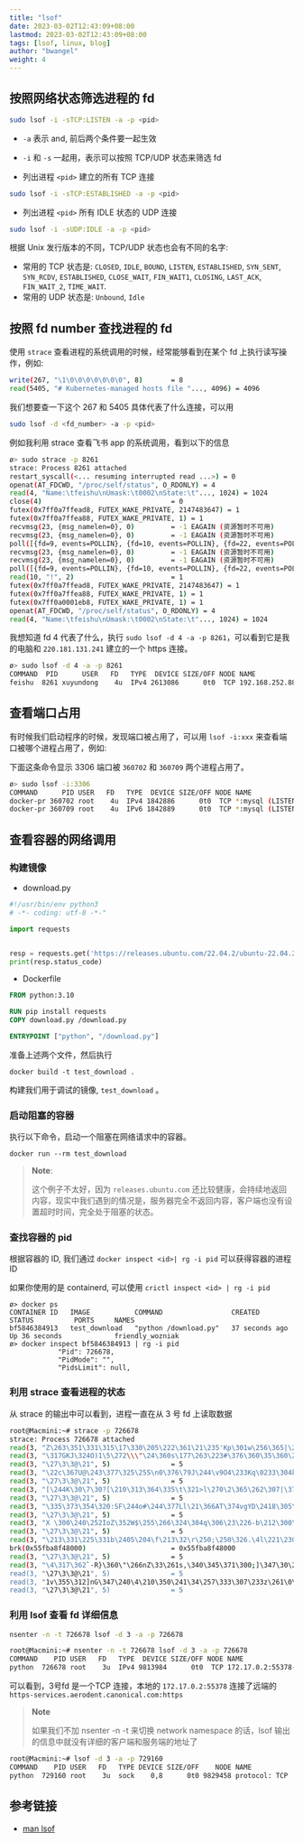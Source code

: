 ```yaml
---
title: "lsof"
date: 2023-03-02T12:43:09+08:00
lastmod: 2023-03-02T12:43:09+08:00
tags: [lsof, linux, blog]
author: "bwangel"
weight: 4
---
```


## 按照网络状态筛选进程的 fd

```bash
sudo lsof -i -sTCP:LISTEN -a -p <pid>
```

- `-a` 表示 and, 前后两个条件要一起生效
- `-i` 和 `-s` 一起用，表示可以按照 TCP/UDP 状态来筛选 fd

- 列出进程 `<pid>` 建立的所有 TCP 连接

```bash
sudo lsof -i -sTCP:ESTABLISHED -a -p <pid>
```

- 列出进程 `<pid>` 所有 IDLE 状态的 UDP 连接

```bash
sudo lsof -i -sUDP:IDLE -a -p <pid>
```

根据 Unix 发行版本的不同，TCP/UDP 状态也会有不同的名字:

- 常用的 TCP 状态是: `CLOSED`, `IDLE`, `BOUND`, `LISTEN`, `ESTABLISHED`, `SYN_SENT`, `SYN_RCDV`, `ESTABLISHED`, `CLOSE_WAIT`, `FIN_WAIT1`, `CLOSING`, `LAST_ACK`, `FIN_WAIT_2`, `TIME_WAIT`.
- 常用的 UDP 状态是: `Unbound`, `Idle`

## 按照 fd number 查找进程的 fd

使用 `strace` 查看进程的系统调用的时候，经常能够看到在某个 fd 上执行读写操作，例如:

```bash
write(267, "\1\0\0\0\0\0\0\0", 8)       = 8
read(5405, "# Kubernetes-managed hosts file "..., 4096) = 4096
```

我们想要查一下这个 267 和 5405 具体代表了什么连接，可以用

```bash
sudo lsof -d <fd_number> -a -p <pid>
```

例如我利用 strace 查看飞书 app 的系统调用，看到以下的信息

```bash
ø> sudo strace -p 8261
strace: Process 8261 attached
restart_syscall(<... resuming interrupted read ...>) = 0
openat(AT_FDCWD, "/proc/self/status", O_RDONLY) = 4
read(4, "Name:\tfeishu\nUmask:\t0002\nState:\t"..., 1024) = 1024
close(4)                                = 0
futex(0x7ff0a7ffead8, FUTEX_WAKE_PRIVATE, 2147483647) = 1
futex(0x7ff0a7ffea88, FUTEX_WAKE_PRIVATE, 1) = 1
recvmsg(23, {msg_namelen=0}, 0)         = -1 EAGAIN (资源暂时不可用)
recvmsg(23, {msg_namelen=0}, 0)         = -1 EAGAIN (资源暂时不可用)
poll([{fd=9, events=POLLIN}, {fd=10, events=POLLIN}, {fd=22, events=POLLIN}, {fd=23, events=POLLIN}, {fd=67, events=POLLIN}], 5, 0) = 0 (Timeout)
recvmsg(23, {msg_namelen=0}, 0)         = -1 EAGAIN (资源暂时不可用)
recvmsg(23, {msg_namelen=0}, 0)         = -1 EAGAIN (资源暂时不可用)
poll([{fd=9, events=POLLIN}, {fd=10, events=POLLIN}, {fd=22, events=POLLIN}, {fd=23, events=POLLIN}, {fd=67, events=POLLIN}], 5, 200) = 1 ([{fd=10, revents=POLLIN}])
read(10, "!", 2)                        = 1
futex(0x7ff0a7ffead8, FUTEX_WAKE_PRIVATE, 2147483647) = 1
futex(0x7ff0a7ffea88, FUTEX_WAKE_PRIVATE, 1) = 1
futex(0x7ff0a0001eb8, FUTEX_WAKE_PRIVATE, 1) = 1
openat(AT_FDCWD, "/proc/self/status", O_RDONLY) = 4
read(4, "Name:\tfeishu\nUmask:\t0002\nState:\t"..., 1024) = 1024
```

我想知道 fd 4 代表了什么，执行 `sudo lsof -d 4 -a -p 8261`，可以看到它是我的电脑和 `220.181.131.241` 建立的一个 https 连接。

```bash
ø> sudo lsof -d 4 -a -p 8261
COMMAND  PID      USER   FD   TYPE  DEVICE SIZE/OFF NODE NAME
feishu  8261 xuyundong    4u  IPv4 2613086      0t0  TCP 192.168.252.88:35810->220.181.131.241:https (ESTABLISHED)
```

## 查看端口占用

有时候我们启动程序的时候，发现端口被占用了，可以用 `lsof -i:xxx` 来查看端口被哪个进程占用了，例如:

下面这条命令显示 3306 端口被 `360702` 和 `360709` 两个进程占用了。

```bash
ø> sudo lsof -i:3306
COMMAND      PID USER   FD   TYPE  DEVICE SIZE/OFF NODE NAME
docker-pr 360702 root    4u  IPv4 1842886      0t0  TCP *:mysql (LISTEN)
docker-pr 360709 root    4u  IPv6 1842889      0t0  TCP *:mysql (LISTEN)
```

## 查看容器的网络调用

### 构建镜像

- download.py

```py
#!/usr/bin/env python3
# -*- coding: utf-8 -*-"

import requests


resp = requests.get('https://releases.ubuntu.com/22.04.2/ubuntu-22.04.2-desktop-amd64.iso?_ga=2.131295240.668169970.1684741981-917190618.1681460407')
print(resp.status_code)
```

- Dockerfile

```dockerfile
FROM python:3.10

RUN pip install requests
COPY download.py /download.py

ENTRYPOINT ["python", "/download.py"]
```

准备上述两个文件，然后执行

```
docker build -t test_download .
```

构建我们用于调试的镜像, `test_download` 。

### 启动阻塞的容器

执行以下命令，启动一个阻塞在网络请求中的容器。

```
docker run --rm test_download
```

> __Note__:
>
> 这个例子不太好，因为 `releases.ubuntu.com` 还比较健康，会持续地返回内容，现实中我们遇到的情况是，服务器完全不返回内容，客户端也没有设置超时时间，完全处于阻塞的状态。

### 查找容器的 pid

根据容器的 ID, 我们通过 `docker inspect <id>| rg -i pid` 可以获得容器的进程 ID

如果你使用的是 containerd, 可以使用 `crictl inspect <id> | rg -i pid`

```
ø> docker ps
CONTAINER ID   IMAGE           COMMAND                 CREATED          STATUS          PORTS     NAMES
bf5846384913   test_download   "python /download.py"   37 seconds ago   Up 36 seconds             friendly_wozniak
ø> docker inspect bf5846384913 | rg -i pid
            "Pid": 726678,
            "PidMode": "",
            "PidsLimit": null,
```

### 利用 strace 查看进程的状态

从 strace 的输出中可以看到，进程一直在从 3 号 fd 上读取数据

```bash
root@Macmini:~# strace -p 726678
strace: Process 726678 attached
read(3, "Z\263\351\331\315\17\330\205\222\361\21\235'Kp\301w\256\365|\275K\326y\350@\305\300\325\262\fk"..., 13131) = 1448
read(3, "\317GKJ\324O)1\5\272\\\"\24\360s\177\263\223#\376\360\35\360\226\240\214mf\374\243\222\335"..., 11683) = 11683
read(3, "\27\3\3@\21", 5)               = 5
read(3, "\22c\367U@\243\377\325\255\n0\376\79J\244\v9O4\233Kq\0233\304k\6\356dy\20"..., 16401) = 16401
read(3, "\27\3\3@\21", 5)               = 5
read(3, "[\244K\30\7\30?[\210\313\364\335\t\321>l\270\2\365\262\307|\376\211.\376\342%\361\34\31\246"..., 16401) = 16401
read(3, "\27\3\3@\21", 5)               = 5
read(3, "\335\373\354\320:SF\244o#\244\377Ll\21\366AT\374vgYD\2418\305\340\313||\243;"..., 16401) = 16401
read(3, "\27\3\3@\21", 5)               = 5
read(3, "X \300\240\252IoZ\352W$\255\266\324\304q\306\23\226-b\212\300\271\222pI\270\33\tcn"..., 16401) = 16401
read(3, "\27\3\3@\21", 5)               = 5
read(3, "\213\331\225\331b\2405\204\f\213\32\r\250;\250\326.\4l\221\230^0\272{\317\32he\262V\223"..., 16401) = 16401
brk(0x55fba8f48000)                     = 0x55fba8f48000
read(3, "\27\3\3@\21", 5)               = 5
read(3, "\4\317\362`-R}\360\"\266nZ\33\261s,\340\345\371\300;]\347\30\237\344\305\235m\360j\357"..., 16401) = 16401
read(3, "\27\3\3@\21", 5)               = 5
read(3, "1v\355\312]nG\347\240\4\210\350\241\34\257\333\307\233z\261\0\6\307\2234n\21V\27\305\272\371"..., 16401) = 16401
read(3, "\27\3\3@\21", 5)               = 5
```

### 利用 lsof 查看 fd 详细信息

```bash
nsenter -n -t 726678 lsof -d 3 -a -p 726678
```

```bash
root@Macmini:~# nsenter -n -t 726678 lsof -d 3 -a -p 726678
COMMAND    PID USER   FD   TYPE  DEVICE SIZE/OFF NODE NAME
python  726678 root    3u  IPv4 9813984      0t0  TCP 172.17.0.2:55378->https-services.aerodent.canonical.com:https (ESTABLISHED)
```

可以看到，3号fd 是一个TCP 连接，本地的 `172.17.0.2:55378` 连接了远端的 `https-services.aerodent.canonical.com:https`

> __Note__
>
> 如果我们不加 nsenter -n -t <pid> 来切换 network namespace 的话，lsof 输出的信息中就没有详细的客户端和服务端的地址了

```bash
root@Macmini:~# lsof -d 3 -a -p 729160
COMMAND    PID USER   FD   TYPE DEVICE SIZE/OFF    NODE NAME
python  729160 root    3u  sock    0,8      0t0 9829458 protocol: TCP
```

## 参考链接

- [man lsof](https://linux.die.net/man/8/lsof)
